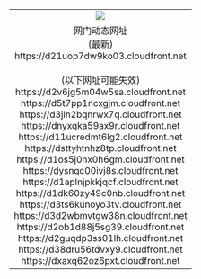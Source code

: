 ﻿<table>
  <tr></tr>
  <tr><td colspan=2 align=center><img src="https://d21uop7dw9ko03.cloudfront.net/Up/oGate.jpg" /></td></tr>
  <tr><td colspan=2 align=center>网门动态网址<br/>(最新)
<br>https://d21uop7dw9ko03.cloudfront.net
<br/><br/>(以下网址可能失效)
<br>https://d2v6jg5m04w5sa.cloudfront.net
<br>https://d5t7pp1ncxgjm.cloudfront.net
<br>https://d3jln2bqnrwx7q.cloudfront.net
<br>https://dnyxqka59ax9r.cloudfront.net
<br>https://d11ucredmt6lg2.cloudfront.net
<br>https://dsttyhtnhz8tp.cloudfront.net
<br>https://d1os5j0nx0h6gm.cloudfront.net
<br>https://dysnqc00ivj8s.cloudfront.net
<br>https://d1aplnjpkkjqcf.cloudfront.net
<br>https://d1dk60zy49c0nb.cloudfront.net
<br>https://d3ts6kunoyo3tv.cloudfront.net
<br>https://d3d2wbmvtgw38n.cloudfront.net
<br>https://d2ob1d88j5sg39.cloudfront.net
<br>https://d2guqdp3ss01lh.cloudfront.net
<br>https://d38dru56tdvxy9.cloudfront.net
<br>https://dxaxq62oz6pxt.cloudfront.net
    </td>
  </tr>
</table>
